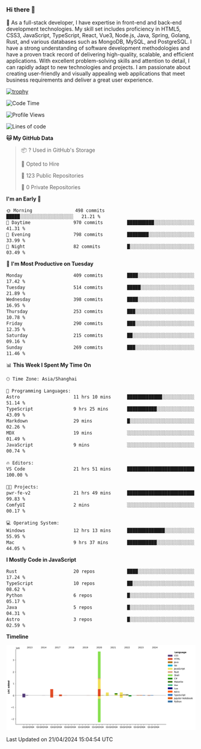 ### Hi there 👋

🌱 As a full-stack developer, I have expertise in front-end and back-end development technologies. My skill set includes proficiency in HTML5, CSS3, JavaScript, TypeScript, React, Vue3, Node.js, Java, Spring, Golang, Rust, and various databases such as MongoDB, MySQL, and PostgreSQL. I have a strong understanding of software development methodologies and have a proven track record of delivering high-quality, scalable, and efficient applications. With excellent problem-solving skills and attention to detail, I can rapidly adapt to new technologies and projects. I am passionate about creating user-friendly and visually appealing web applications that meet business requirements and deliver a great user experience.

[![trophy](https://github-profile-trophy.vercel.app/?username=elton&rank=SECRET,SSS,SS,S,AAA,AA,A&no-bg=true&no-frame=true&margin-w=10)](https://github.com/ryo-ma/github-profile-trophy)

<!--START_SECTION:waka-->
![Code Time](http://img.shields.io/badge/Code%20Time-1%2C360%20hrs%2020%20mins-blue)

![Profile Views](http://img.shields.io/badge/Profile%20Views-4-blue)

![Lines of code](https://img.shields.io/badge/From%20Hello%20World%20I%27ve%20Written-5.5%20million%20lines%20of%20code-blue)

**🐱 My GitHub Data** 

> 📦 ? Used in GitHub's Storage 
 > 
> 💼 Opted to Hire
 > 
> 📜 123 Public Repositories 
 > 
> 🔑 0 Private Repositories 
 > 
**I'm an Early 🐤** 

```text
🌞 Morning                498 commits         █████░░░░░░░░░░░░░░░░░░░░   21.21 % 
🌆 Daytime                970 commits         ██████████░░░░░░░░░░░░░░░   41.31 % 
🌃 Evening                798 commits         ████████░░░░░░░░░░░░░░░░░   33.99 % 
🌙 Night                  82 commits          █░░░░░░░░░░░░░░░░░░░░░░░░   03.49 % 
```
📅 **I'm Most Productive on Tuesday** 

```text
Monday                   409 commits         ████░░░░░░░░░░░░░░░░░░░░░   17.42 % 
Tuesday                  514 commits         █████░░░░░░░░░░░░░░░░░░░░   21.89 % 
Wednesday                398 commits         ████░░░░░░░░░░░░░░░░░░░░░   16.95 % 
Thursday                 253 commits         ███░░░░░░░░░░░░░░░░░░░░░░   10.78 % 
Friday                   290 commits         ███░░░░░░░░░░░░░░░░░░░░░░   12.35 % 
Saturday                 215 commits         ██░░░░░░░░░░░░░░░░░░░░░░░   09.16 % 
Sunday                   269 commits         ███░░░░░░░░░░░░░░░░░░░░░░   11.46 % 
```


📊 **This Week I Spent My Time On** 

```text
🕑︎ Time Zone: Asia/Shanghai

💬 Programming Languages: 
Astro                    11 hrs 10 mins      █████████████░░░░░░░░░░░░   51.14 % 
TypeScript               9 hrs 25 mins       ███████████░░░░░░░░░░░░░░   43.09 % 
Markdown                 29 mins             █░░░░░░░░░░░░░░░░░░░░░░░░   02.26 % 
MDX                      19 mins             ░░░░░░░░░░░░░░░░░░░░░░░░░   01.49 % 
JavaScript               9 mins              ░░░░░░░░░░░░░░░░░░░░░░░░░   00.74 % 

🔥 Editors: 
VS Code                  21 hrs 51 mins      █████████████████████████   100.00 % 

🐱‍💻 Projects: 
pwr-fe-v2                21 hrs 49 mins      █████████████████████████   99.83 % 
ComfyUI                  2 mins              ░░░░░░░░░░░░░░░░░░░░░░░░░   00.17 % 

💻 Operating System: 
Windows                  12 hrs 13 mins      ██████████████░░░░░░░░░░░   55.95 % 
Mac                      9 hrs 37 mins       ███████████░░░░░░░░░░░░░░   44.05 % 
```

**I Mostly Code in JavaScript** 

```text
Rust                     20 repos            ████░░░░░░░░░░░░░░░░░░░░░   17.24 % 
TypeScript               10 repos            ██░░░░░░░░░░░░░░░░░░░░░░░   08.62 % 
Python                   6 repos             █░░░░░░░░░░░░░░░░░░░░░░░░   05.17 % 
Java                     5 repos             █░░░░░░░░░░░░░░░░░░░░░░░░   04.31 % 
Astro                    3 repos             █░░░░░░░░░░░░░░░░░░░░░░░░   02.59 % 
```



**Timeline**

![Lines of Code chart](https://raw.githubusercontent.com/elton/elton/main/assets/bar_graph.png)


 Last Updated on 21/04/2024 15:04:54 UTC
<!--END_SECTION:waka-->

<!--
**elton/elton** is a ✨ _special_ ✨ repository because its `README.md` (this file) appears on your GitHub profile.

Here are some ideas to get you started:

- 🔭 I’m currently working on ...
- 🌱 I’m currently learning ...
- 👯 I’m looking to collaborate on ...
- 🤔 I’m looking for help with ...
- 💬 Ask me about ...
- 📫 How to reach me: ...
- 😄 Pronouns: ...
- ⚡ Fun fact: ...
-->
